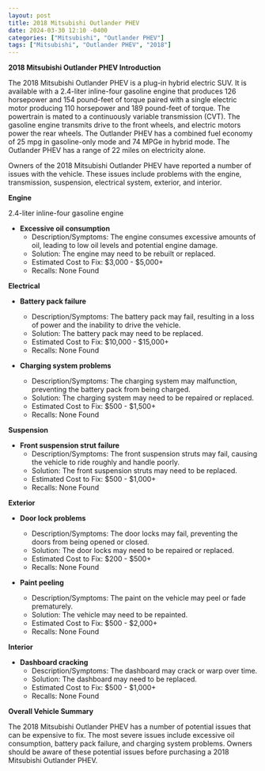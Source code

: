 ```yaml
---
layout: post
title: 2018 Mitsubishi Outlander PHEV
date: 2024-03-30 12:10 -0400
categories: ["Mitsubishi", "Outlander PHEV"]
tags: ["Mitsubishi", "Outlander PHEV", "2018"]
---
```

**2018 Mitsubishi Outlander PHEV Introduction**

The 2018 Mitsubishi Outlander PHEV is a plug-in hybrid electric SUV. It is available with a 2.4-liter inline-four gasoline engine that produces 126 horsepower and 154 pound-feet of torque paired with a single electric motor producing 110 horsepower and 189 pound-feet of torque. The powertrain is mated to a continuously variable transmission (CVT). The gasoline engine transmits drive to the front wheels, and electric motors power the rear wheels. The Outlander PHEV has a combined fuel economy of 25 mpg in gasoline-only mode and 74 MPGe in hybrid mode. The Outlander PHEV has a range of 22 miles on electricity alone.

Owners of the 2018 Mitsubishi Outlander PHEV have reported a number of issues with the vehicle. These issues include problems with the engine, transmission, suspension, electrical system, exterior, and interior.

**Engine**

2.4-liter inline-four gasoline engine

* **Excessive oil consumption**
    * Description/Symptoms: The engine consumes excessive amounts of oil, leading to low oil levels and potential engine damage.
    * Solution: The engine may need to be rebuilt or replaced.
    * Estimated Cost to Fix: $3,000 - $5,000+
    * Recalls: None Found

**Electrical**

* **Battery pack failure**
    * Description/Symptoms: The battery pack may fail, resulting in a loss of power and the inability to drive the vehicle.
    * Solution: The battery pack may need to be replaced.
    * Estimated Cost to Fix: $10,000 - $15,000+
    * Recalls: None Found

* **Charging system problems**
    * Description/Symptoms: The charging system may malfunction, preventing the battery pack from being charged.
    * Solution: The charging system may need to be repaired or replaced.
    * Estimated Cost to Fix: $500 - $1,500+
    * Recalls: None Found

**Suspension**

* **Front suspension strut failure**
    * Description/Symptoms: The front suspension struts may fail, causing the vehicle to ride roughly and handle poorly.
    * Solution: The front suspension struts may need to be replaced.
    * Estimated Cost to Fix: $500 - $1,000+
    * Recalls: None Found

**Exterior**

* **Door lock problems**
    * Description/Symptoms: The door locks may fail, preventing the doors from being opened or closed.
    * Solution: The door locks may need to be repaired or replaced.
    * Estimated Cost to Fix: $200 - $500+
    * Recalls: None Found

* **Paint peeling**
    * Description/Symptoms: The paint on the vehicle may peel or fade prematurely.
    * Solution: The vehicle may need to be repainted.
    * Estimated Cost to Fix: $500 - $2,000+
    * Recalls: None Found

**Interior**

* **Dashboard cracking**
    * Description/Symptoms: The dashboard may crack or warp over time.
    * Solution: The dashboard may need to be replaced.
    * Estimated Cost to Fix: $500 - $1,000+
    * Recalls: None Found

**Overall Vehicle Summary**

The 2018 Mitsubishi Outlander PHEV has a number of potential issues that can be expensive to fix. The most severe issues include excessive oil consumption, battery pack failure, and charging system problems. Owners should be aware of these potential issues before purchasing a 2018 Mitsubishi Outlander PHEV.
